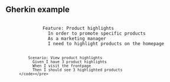 <h2>Gherkin example</h2>
          <pre><code class="hljs">
              Feature: Product highlights
                In order to promote specific products
                As a marketing manager
                I need to highlight products on the homepage

              Scenario: View product highlights
                Given I have 3 product highlights
                When I visit the frontpage
                Then I should see 3 highlighted products
          </code></pre>
        